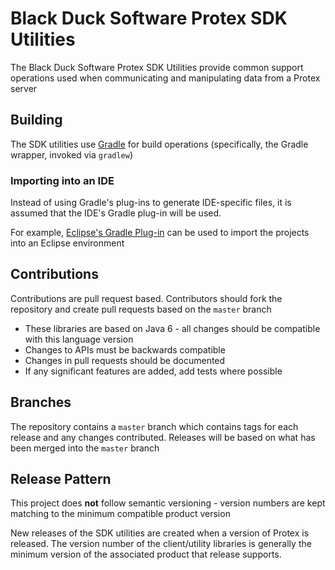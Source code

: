 # Black Duck Software Protex SDK Utilities

The Black Duck Software Protex SDK Utilities provide common support operations used when communicating and manipulating data from a Protex server

## Building
The SDK utilities use [Gradle](https://gradle.org/) for build operations (specifically, the Gradle wrapper, invoked via `gradlew`)

### Importing into an IDE
Instead of using Gradle's plug-ins to generate IDE-specific files, it is assumed that the IDE's Gradle plug-in will be used.

For example, [Eclipse's Gradle Plug-in](https://marketplace.eclipse.org/content/gradle-ide-pack) can be used to import the projects into an Eclipse environment

## Contributions
Contributions are pull request based. Contributors should fork the repository and create pull requests based on the `master` branch

* These libraries are based on Java 6 - all changes should be compatible with this language version
* Changes to APIs must be backwards compatible
* Changes in pull requests should be documented
* If any significant features are added, add tests where possible

## Branches
The repository contains a `master` branch which contains tags for each release and any changes contributed. Releases will be based on what has been merged into the `master` branch 

## Release Pattern
This project does **not** follow semantic versioning - version numbers are kept matching to the minimum compatible product version

New releases of the SDK utilities are created when a version of Protex is released. The version number of the client/utility libraries is generally the minimum version of the associated product that release supports.
